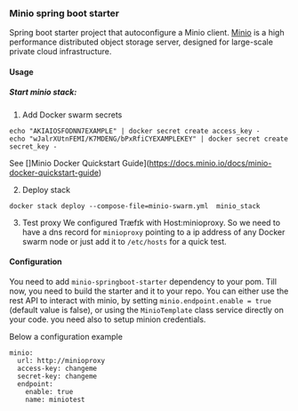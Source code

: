 ### Minio spring boot starter
Spring boot starter project that autoconfigure a Minio client. 
[Minio](https://www.minio.io/) is a high performance distributed object storage server, designed for large-scale private cloud infrastructure. 

#### Usage
##### Start minio stack:
1. Add Docker swarm secrets
```
echo "AKIAIOSFODNN7EXAMPLE" | docker secret create access_key -
echo "wJalrXUtnFEMI/K7MDENG/bPxRfiCYEXAMPLEKEY" | docker secret create secret_key -
```
See []Minio Docker Quickstart Guide](https://docs.minio.io/docs/minio-docker-quickstart-guide)

2. Deploy stack
```
docker stack deploy --compose-file=minio-swarm.yml  minio_stack
```
3. Test proxy 
We configured Træfɪk with Host:minioproxy. So we need to have a dns record for `minioproxy` pointing to a ip address of any Docker swarm node or just add it to `/etc/hosts` for a quick test. 

#### Configuration
You need to add `minio-springboot-starter` dependency to your pom. Till now, you need to build the starter and it to your repo. 
You can either use the rest API to interact with minio, by setting `minio.endpoint.enable = true` (default value is false), or using the `MinioTemplate` class service directly on your code. you need also to setup minion credentials.

Below a configuration example

```
minio:
  url: http://minioproxy
  access-key: changeme
  secret-key: changeme
  endpoint:
    enable: true
    name: miniotest
```